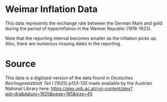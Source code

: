 # Weimar Inflation Data

This data represents the exchange rate between the German Mark and gold during the period of hyperinflation in the Weimer Republic (1918-1923).

Note that the reporting interval becomes smaller as the inflation picks up. Also, there are numerous missing dates in the reporting.

# Source

This data is a digitized version of the data found in *Deutsches Reichsgesetzblatt Teil I (1925) p133-135* made available by the Austrian National Library here: https://alex.onb.ac.at/cgi-content/alex?aid=dra&datum=1925&page=185&size=45
